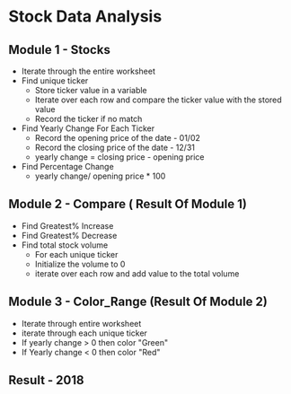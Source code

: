 # Stock Data Analysis

## Module 1 - Stocks

 * Iterate through the entire worksheet
 * Find unique ticker
     * Store ticker value in a variable 
     * Iterate over each row and compare the ticker value with the stored value
     * Record the ticker if no match
 * Find Yearly Change For Each Ticker
     * Record the opening price of the date - 01/02
     * Record the closing price of the date - 12/31
     * yearly change = closing price - opening price
 * Find Percentage Change
     * yearly change/ opening price * 100
            
 ## Module 2 - Compare ( Result Of Module 1)

 * Find Greatest% Increase
 * Find Greatest% Decrease
 * Find total stock volume
      * For each unique ticker
      * Initialize the volume to 0
      * iterate over each row and add value to the total volume
         
## Module 3 - Color_Range (Result Of Module 2)

 * Iterate through entire worksheet
 * iterate through each unique ticker
 * If yearly change > 0 then color "Green"
 * If Yearly change < 0 then color "Red"

## Result - 2018 
    
